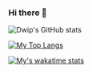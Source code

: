 ### Hi there 👋

<!--
**dsaha04/dsaha04** is a ✨ _special_ ✨ repository because its `README.md` (this file) appears on your GitHub profile.

Here are some ideas to get you started:

- 🔭 I’m currently working on ...
- 🌱 I’m currently learning ...
- 👯 I’m looking to collaborate on ...
- 🤔 I’m looking for help with ...
- 💬 Ask me about ...
- 📫 How to reach me: ...
- 😄 Pronouns: ...
- ⚡ Fun fact: ...
-->

![Dwip's GitHub stats](https://github-readme-stats.vercel.app/api?username=dsaha04&count_private=true&show_icons=true&theme=tokyonight&border_color=#fff)


[![My Top Langs](https://github-readme-stats.vercel.app/api/top-langs/?username=dsaha04&layout=compact&count_private=true&theme=tokyonight&border_color=#fff)](https://github.com/dsaha04/github-readme-stats)

[![My's wakatime stats](https://github-readme-stats.vercel.app/api/wakatime?username=dsaha04&layout=compact&count_private=true&theme=tokyonight)](https://github.com/anuraghazra/github-readme-stats)

